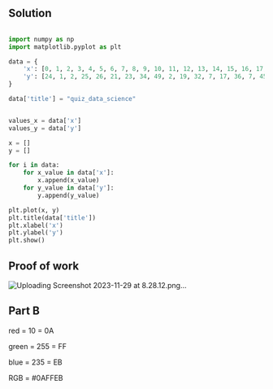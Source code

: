 ## Solution ##

```.py

import numpy as np
import matplotlib.pyplot as plt

data = {
    'x': [0, 1, 2, 3, 4, 5, 6, 7, 8, 9, 10, 11, 12, 13, 14, 15, 16, 17, 18, 19],
    'y': [24, 1, 2, 25, 26, 21, 23, 34, 49, 2, 19, 32, 7, 17, 36, 7, 45, 28, 40, 46]
}

data['title'] = "quiz_data_science"


values_x = data['x']
values_y = data['y']

x = []
y = []

for i in data:
    for x_value in data['x']:
        x.append(x_value)
    for y_value in data['y']:
        y.append(y_value)

plt.plot(x, y)
plt.title(data['title'])
plt.xlabel('x')
plt.ylabel('y')
plt.show()

```

## Proof of work ##

![Uploading Screenshot 2023-11-29 at 8.28.12.png…]()


## Part B ##

red = 10 = 0A

green = 255 = FF

blue = 235 = EB

RGB = #0AFFEB
